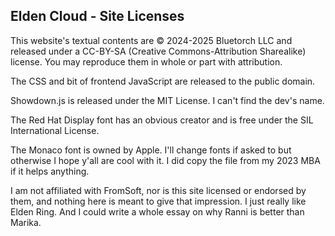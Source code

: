 ## Elden Cloud - Site Licenses

This website's textual contents are © 2024-2025 Bluetorch LLC and released
under a CC-BY-SA (Creative Commons-Attribution Sharealike) license. You may
reproduce them in whole or part with attribution.

The CSS and bit of frontend JavaScript are released to the public domain.

Showdown.js is released under the MIT License. I can't find the dev's name.

The Red Hat Display font has an obvious creator and is free under the SIL
International License.

The Monaco font is owned by Apple. I'll change fonts if asked to but otherwise
I hope y'all are cool with it. I did copy the file from my 2023 MBA if it helps
anything.

I am not affiliated with FromSoft, nor is this site licensed or endorsed by
them, and nothing here is meant to give that impression. I just really like
Elden Ring. And I could write a whole essay on why Ranni is better than Marika.
